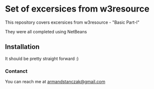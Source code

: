 # Set of excersices from w3resource

This repository covers excersices from w3resource - "Basic Part-I"

They were all completed using NetBeans

## Installation

It should be pretty straight forward :)

### Contanct

You can reach me at armandstanczak@gmail.com
